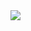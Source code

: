 <img src="https://github-readme-stats.vercel.app/api?username=saurabh007007&show_icons=true&show=reviews,prs_merged,prs_merged_percentage&theme=dark" />
